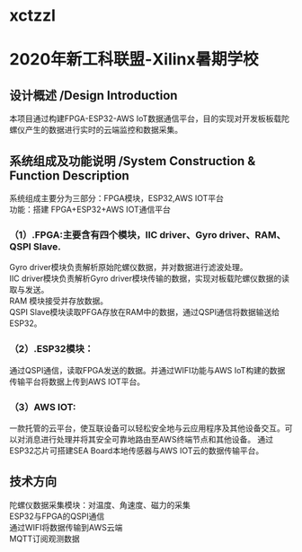 # xctzzl
# 2020年新工科联盟-Xilinx暑期学校
## 设计概述 /Design Introduction
本项目通过构建FPGA-ESP32-AWS IoT数据通信平台，目的实现对开发板板载陀螺仪产生的数据进行实时的云端监控和数据采集。
## 系统组成及功能说明 /System Construction & Function Description
系统组成主要分为三部分：FPGA模块，ESP32,AWS IOT平台</br>
功能：搭建 FPGA+ESP32+AWS IOT通信平台</br>
### （1）.FPGA:主要含有四个模块，IIC driver、Gyro driver、RAM、QSPI Slave.
Gyro driver模块负责解析原始陀螺仪数据，并对数据进行滤波处理。</br>
IIC driver模块负责解析Gyro driver模块传输的数据，实现对板载陀螺仪数据的读取与发送。</br>
RAM 模块接受并存放数据。</br>
QSPI Slave模块读取PFGA存放在RAM中的数据，通过QSPI通信将数据输送给ESP32。</br>
### （2）.ESP32模块：
通过QSPI通信，读取FPGA发送的数据。并通过WIFI功能与AWS IoT构建的数据传输平台将数据上传到AWS IOT平台。</br>
### （3）AWS IOT:
一款托管的云平台，使互联设备可以轻松安全地与云应用程序及其他设备交互。可以对消息进行处理并将其安全可靠地路由至AWS终端节点和其他设备。
通过ESP32芯片可搭建SEA Board本地传感器与AWS IOT云的数据传输平台。</br>
## 技术方向
陀螺仪数据采集模块：对温度、角速度、磁力的采集</br>
ESP32与FPGA的QSPI通信</br>
通过WIFI将数据传输到AWS云端</br>
MQTT订阅观测数据</br>
